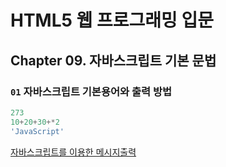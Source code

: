# HTML5 웹 프로그래밍 입문

## Chapter 09. 자바스크립트 기본 문법

### `01` 자바스크립트 기본용어와 출력 방법
```JavaScript
273
10+20+30+*2
'JavaScript'
```

[자바스크립트를 이용한 메시지출력](/helloworld/README.md)